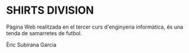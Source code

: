 # SHIRTS DIVISION

Pàgina Web realitzada en el tercer curs d'enginyeria informàtica, és una tenda de samarretes de futbol.

Èric Subirana Garcia
